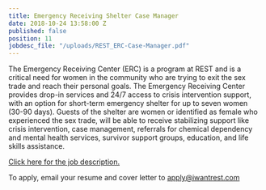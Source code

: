 ```yaml
---
title: Emergency Receiving Shelter Case Manager
date: 2018-10-24 13:58:00 Z
published: false
position: 11
jobdesc_file: "/uploads/REST_ERC-Case-Manager.pdf"
---
```


The Emergency Receiving Center (ERC) is a program at REST and is a critical need for women in the community who are trying to exit the sex trade and reach their personal goals. The Emergency Receiving Center provides drop-in services and 24/7 access to crisis intervention support, with an option for short-term emergency shelter for up to seven women (30-90 days). Guests of the shelter are women or identified as female who experienced the sex trade, will be able to receive stabilizing support like crisis intervention, case management, referrals for chemical dependency and mental health services, survivor support groups, education, and life skills assistance. 

[Click here for the job description.](/uploads/REST_ERC-Case-Manager.pdf)

To apply, email your resume and cover letter to [apply@iwantrest.com](mailto:apply@iwantrest.com)